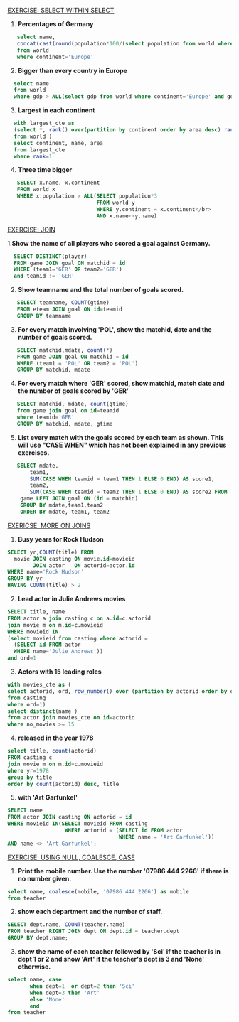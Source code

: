 [EXERCISE: SELECT WITHIN SELECT](https://sqlzoo.net/wiki/SELECT_within_SELECT_Tutorial)

1. <b>Percentages of Germany</b></br>
```sql
   select name, 
   concat(cast(round(population*100/(select population from world where name='Germany'),0) as int),'%') as percentage
   from world 
   where continent='Europe' 
   ```
   
2. <b>Bigger than every country in Europe</b></br>
```sql
  select name 
  from world 
  where gdp > ALL(select gdp from world where continent='Europe' and gdp>0) 
   ```
   
 3. <b>Largest in each continent</b></br>
 ```sql
   with largest_cte as 
   (select *, rank() over(partition by continent order by area desc) rank
   from world )
   select continent, name, area
   from largest_cte
   where rank=1  
```
   
4. <b>Three time bigger</b></br>
```sql
   SELECT x.name, x.continent
   FROM world x
   WHERE x.population > ALL(SELECT population*3
                            FROM world y 
                            WHERE y.continent = x.continent</br>
                            AND x.name<>y.name) 
```
                            
                            
[EXERCISE: JOIN](https://sqlzoo.net/wiki/The_JOIN_operation)</br>

 1.<b>Show the name of all players who scored a goal against Germany.</b></br>
 ```sql
   SELECT DISTINCT(player)
   FROM game JOIN goal ON matchid = id 
   WHERE (team1='GER' OR team2='GER')
   and teamid != 'GER' 
```
 
 2. <b>Show teamname and the total number of goals scored.</b></br>
 
 ```sql
    SELECT teamname, COUNT(gtime)
    FROM eteam JOIN goal ON id=teamid
    GROUP BY teamname
 ```
    
3. <b>For every match involving 'POL', show the matchid, date and the number of goals scored.</b></br>

```sql
   SELECT matchid,mdate, count(*)
   FROM game JOIN goal ON matchid = id
   WHERE (team1 = 'POL' OR team2 = 'POL')
   GROUP BY matchid, mdate 
```
   
4. <b>For every match where 'GER' scored, show matchid, match date and the number of goals scored by 'GER'</b></br>
```sql
   SELECT matchid, mdate, count(gtime)
   from game join goal on id=teamid
   where teamid='GER'
   GROUP BY matchid, mdate, gtime
```

5. <b>List every match with the goals scored by each team as shown. This will use "CASE WHEN" which has not been explained in any previous exercises.</b></br>
```sql
   SELECT mdate,
       team1,
       SUM(CASE WHEN teamid = team1 THEN 1 ELSE 0 END) AS score1,
       team2,
       SUM(CASE WHEN teamid = team2 THEN 1 ELSE 0 END) AS score2 FROM
    game LEFT JOIN goal ON (id = matchid)
    GROUP BY mdate,team1,team2
    ORDER BY mdate, team1, team2 
 ```

[EXERICSE: MORE ON JOINS](https://sqlzoo.net/wiki/More_JOIN_operation)

1. <b>Busy years for Rock Hudson</b>
```sql
SELECT yr,COUNT(title) FROM
  movie JOIN casting ON movie.id=movieid
        JOIN actor   ON actorid=actor.id
WHERE name='Rock Hudson'
GROUP BY yr
HAVING COUNT(title) > 2
```
2. <b>Lead actor in Julie Andrews movies</b>
```sql
SELECT title, name
FROM actor a join casting c on a.id=c.actorid
join movie m on m.id=c.movieid
WHERE movieid IN 
(select movieid from casting where actorid =
  (SELECT id FROM actor
  WHERE name='Julie Andrews'))
and ord=1

```
3. <b>Actors with 15 leading roles</b>
```sql
with movies_cte as (
select actorid, ord, row_number() over (partition by actorid order by ord) no_movies
from casting
where ord=1)
select distinct(name )
from actor join movies_cte on id=actorid 
where no_movies >= 15
```
4. <b>released in the year 1978</b>
```sql
select title, count(actorid)
FROM casting c
join movie m on m.id=c.movieid 
where yr=1978
group by title
order by count(actorid) desc, title 

```
5. <b>with 'Art Garfunkel'</b>
```sql
SELECT name
FROM actor JOIN casting ON actorid = id
WHERE movieid IN(SELECT movieid FROM casting 
                  WHERE actorid = (SELECT id FROM actor 
                                   WHERE name = 'Art Garfunkel'))
AND name <> 'Art Garfunkel';
```

[EXERCISE: USING NULL, COALESCE, CASE](https://sqlzoo.net/wiki/Using_N)

1. <b>Print the mobile number. Use the number '07986 444 2266' if there is no number given.</b>
```sql
select name, coalesce(mobile, '07986 444 2266') as mobile
from teacher 
```

2. <b>show each department and the number of staff.</b>
```sql
SELECT dept.name, COUNT(teacher.name) 
FROM teacher RIGHT JOIN dept ON dept.id = teacher.dept 
GROUP BY dept.name;

```

3. <b>show the name of each teacher followed by 'Sci' if the teacher is in dept 1 or 2 and show 'Art' if the teacher's dept is 3 and 'None' otherwise.</b>
```sql
select name, case 
       when dept=1  or dept=2 then 'Sci'
       when dept=3 then 'Art'
       else 'None'
       end 
from teacher

```



